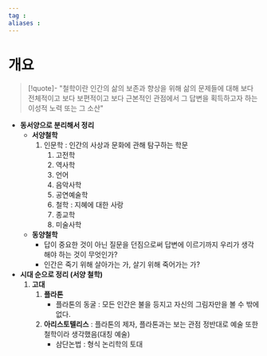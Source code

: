 ```yaml
---
tag : 
aliases : 
---
```


# 개요
>[!quote]- "철학이란 인간의 삶의 보존과 향상을 위해 삶의 문제들에 대해 보다 전체적이고 보다 보편적이고 보다 근본적인 관점에서 그 답변을 획득하고자 하는 이성적 노력 또는 그 소산"

- **동서양으로 분리해서 정리**
	- **서양철학**
		1. 인문학 : 인간의 사상과 문화에 관해 탐구하는 학문
			1. 고전학
			2. 역사학
			3. 언어
			4. 음악사학
			5. 공연예술학
			6. 철학 : 지혜에 대한 사랑
			7. 종교학
			8. 미술사학
	- **동양철학**
		- 답이 중요한 것이 아닌 질문을 던짐으로써 답변에 이르기까지 우리가 생각해야 하는 것이 무엇인가?
		- 인간은 죽기 위해 살아가는 가, 살기 위해 죽어가는 가?
- **시대 순으로 정리 (서양 철학)**
	1. **고대** 
		1. **플라톤**
			- 플라톤의 동굴 : 모든 인간은 불을 등지고 자신의 그림자만을 볼 수 밖에 없다.
		2. **아리스토텔리스** : 플라톤의 제자, 플라톤과는 보는 관점 정반대로 예술 또한 철학이라 생각했음(대칭 예술) 
			- 삼단논법 : 형식 논리학의 토대


